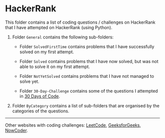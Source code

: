 # HackerRank
This folder contains a list of coding questions / challenges on HackerRank that I have attempted on HackerRank (using Python).


1. Folder `General` contains the following sub-folders:

	* Folder `SolvedFirstTime` contains problems that I have successfully solved on my first attempt.

	* Folder `Solved` contains problems that I have now solved, but was not able to solve it on my first attempt.

	* Folder `NotYetSolved` contains problems that I have not managed to solve yet. 

	* Folder `30-Day-Challenge` contains some of the questions I attempted in [30 Days of Code](https://www.hackerrank.com/domains/tutorials/30-days-of-code?filters%5Bstatus%5D%5B%5D=unsolved&badge_type=30-days-of-code).


2. Folder `ByCategory` contains a list of sub-folders that are organised by the categories of the questions.


***

Other websites with coding challenges: [LeetCode](https://leetcode.com/), [GeeksforGeeks](https://www.geeksforgeeks.org/), [NowCoder](https://www.nowcoder.com/).
